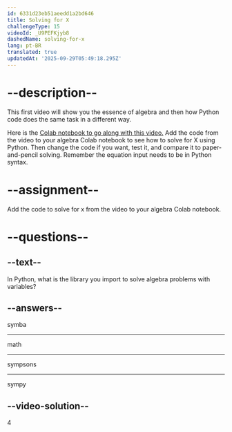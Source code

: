 ```yaml
---
id: 6331d23eb51aeedd1a2bd646
title: Solving for X
challengeType: 15
videoId: _U9PEFKjyb8
dashedName: solving-for-x
lang: pt-BR
translated: true
updatedAt: '2025-09-29T05:49:18.295Z'
---
```


# --description--

This first video will show you the essence of algebra and then how Python code does the same task in a different way.

Here is the <a href="https://colab.research.google.com/drive/11Zi77gs1FKoEqfPqYa2HtTENiWZyQAO2?usp=sharing" target="_blank" rel="noopener noreferrer nofollow">Colab notebook to go along with this video.</a> Add the code from the video to your algebra Colab notebook to see how to solve for X using Python. Then change the code if you want, test it, and compare it to paper-and-pencil solving. Remember the equation input needs to be in Python syntax.

# --assignment--

Add the code to solve for x from the video to your algebra Colab notebook.

# --questions--

## --text--

In Python, what is the library you import to solve algebra problems with variables?

## --answers--

symba

---

math

---

sympsons

---

sympy

## --video-solution--

4
